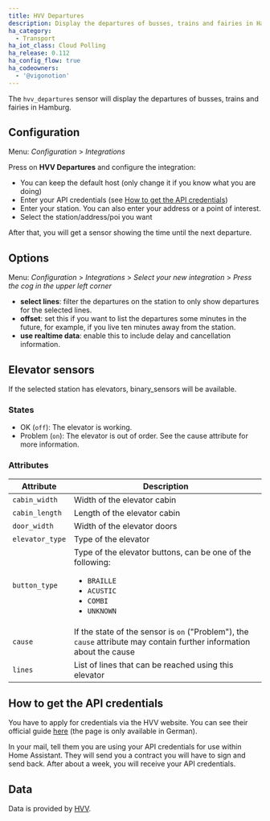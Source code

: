 ```yaml
---
title: HVV Departures
description: Display the departures of busses, trains and fairies in Hamburg within Home Assistant.
ha_category:
  - Transport
ha_iot_class: Cloud Polling
ha_release: 0.112
ha_config_flow: true
ha_codeowners:
  - '@vigonotion'
---
```


The `hvv_departures` sensor will display the departures of busses, trains and fairies in Hamburg.

## Configuration

Menu: *Configuration* > *Integrations*

Press on **HVV Departures** and configure the integration:

- You can keep the default host (only change it if you know what you are doing)
- Enter your API credentials (see [How to get the API credentials](#how-to-get-the-api-credentials))
- Enter your station. You can also enter your address or a point of interest.
- Select the station/address/poi you want

After that, you will get a sensor showing the time until the next departure.

## Options

Menu: *Configuration* > *Integrations* > *Select your new integration* > *Press the cog in the upper left corner*

- **select lines**: filter the departures on the station to only show departures for the selected lines.
- **offset**: set this if you want to list the departures some minutes in the future, for example, if you live ten minutes away from the station.
- **use realtime data**: enable this to include delay and cancellation information.

## Elevator sensors

If the selected station has elevators, binary_sensors will be available.

### States

- OK (`off`): The elevator is working.
- Problem (`on`): The elevator is out of order. See the cause attribute for more information.

### Attributes

| Attribute       | Description                                                                                                                                |
| --------------- | ------------------------------------------------------------------------------------------------------------------------------------------ |
| `cabin_width`   | Width of the elevator cabin                                                                                                                |
| `cabin_length`  | Length of the elevator cabin                                                                                                               |
| `door_width`    | Width of the elevator doors                                                                                                                |
| `elevator_type` | Type of the elevator                                                                                                                       |
| `button_type`   | Type of the elevator buttons, can be one of the following: <br/><ul><li>`BRAILLE`</li><li>`ACUSTIC`</li><li>`COMBI`</li><li>`UNKNOWN`</li> |
| `cause`         | If the state of the sensor is `on` ("Problem"), the `cause` attribute may contain further information about the cause                      |
| `lines`         | List of lines that can be reached using this elevator                                                                                      |

## How to get the API credentials

You have to apply for credentials via the HVV website. You can see their official guide [here](https://www.hvv.de/de/fahrplaene/abruf-fahrplaninfos/datenabruf) (the page is only available in German).

In your mail, tell them you are using your API credentials for use within Home Assistant. They will send you a contract you will have to sign and send back. After about a week, you will receive your API credentials.

## Data

Data is provided by [HVV](https://www.hvv.de/).
